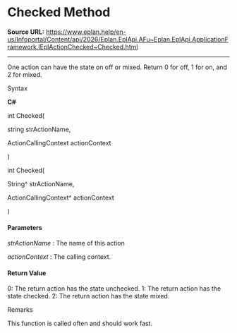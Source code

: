 # Checked Method

**Source URL:** https://www.eplan.help/en-us/Infoportal/Content/api/2026/Eplan.EplApi.AFu~Eplan.EplApi.ApplicationFramework.IEplActionChecked~Checked.html

---

One action can have the state on off or mixed. Return 0 for off, 1 for on, and 2 for mixed.

Syntax

**C#**



int Checked( 

   string strActionName,

   ActionCallingContext actionContext

)

int Checked( 

   String^ strActionName,

   ActionCallingContext^ actionContext

)


#### Parameters

*strActionName*
:   The name of this action

*actionContext*
:   The calling context.

#### Return Value

0: The return action has the state unchecked. 1: The return action has the state checked. 2: The return action has the state mixed.

Remarks

This function is called often and should work fast.
